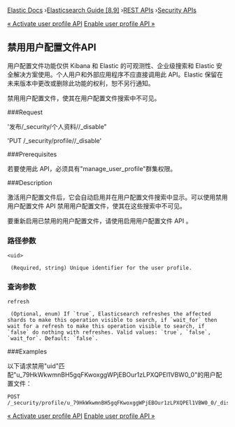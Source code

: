 

[Elastic Docs](/guide/) ›[Elasticsearch Guide [8.9]](index.md) ›[REST
APIs](rest-apis.md) ›[Security APIs](security-api.md)

[« Activate user profile API](security-api-activate-user-profile.md) [Enable
user profile API »](security-api-enable-user-profile.md)

## 禁用用户配置文件API

用户配置文件功能仅供 Kibana 和 Elastic 的可观测性、企业级搜索和 Elastic 安全解决方案使用。个人用户和外部应用程序不应直接调用此 API。Elastic 保留在未来版本中更改或删除此功能的权利，恕不另行通知。

禁用用户配置文件，使其在用户配置文件搜索中不可见。

###Request

'发布/_security/个人资料/<uid>/_disable"

'PUT /_security/profile/<uid>/_disable'

###Prerequisites

若要使用此 API，必须具有"manage_user_profile"群集权限。

###Description

激活用户配置文件后，它会自动启用并在用户配置文件搜索中显示。可以使用禁用用户配置文件 API 禁用用户配置文件，使其在这些搜索中不可见。

要重新启用已禁用的用户配置文件，请使用启用用户配置文件 API 。

### 路径参数

`<uid>`

     (Required, string) Unique identifier for the user profile. 

### 查询参数

`refresh`

     (Optional, enum) If `true`, Elasticsearch refreshes the affected shards to make this operation visible to search, if `wait_for` then wait for a refresh to make this operation visible to search, if `false` do nothing with refreshes. Valid values: `true`, `false`, `wait_for`. Default: `false`. 

###Examples

以下请求禁用"uid"匹配"u_79HkWkwmnBH5gqFKwoxggWPjEBOur1zLPXQPEl1VBW0_0"的用户配置文件：

    
    
    POST /_security/profile/u_79HkWkwmnBH5gqFKwoxggWPjEBOur1zLPXQPEl1VBW0_0/_disable

[« Activate user profile API](security-api-activate-user-profile.md) [Enable
user profile API »](security-api-enable-user-profile.md)

